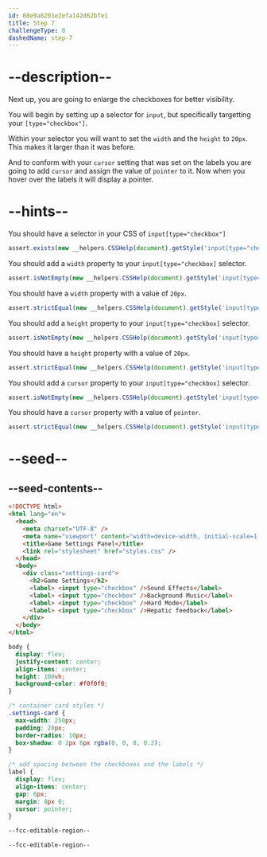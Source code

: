 ```yaml
---
id: 68e9a6201e2efa142d62bfe1
title: Step 7
challengeType: 0
dashedName: step-7
---
```


# --description--

Next up, you are going to enlarge the checkboxes for better visibility.

You will begin by setting up a selector for `input`, but specifically targetting your `[type="checkbox"]`.

Within your selector you will want to set the `width` and the `height` to `20px`. This makes it larger than it was before.

And to conform with your `cursor` setting that was set on the labels you are going to add `cursor` and assign the value of `pointer` to it. Now when you hover over the labels it will display a pointer.

# --hints--

You should have a selector in your CSS of `input[type="checkbox"]`

```js
assert.exists(new __helpers.CSSHelp(document).getStyle('input[type="checkbox"]'));
```

You should add a `width` property to your `input[type="checkbox]` selector.

```js
assert.isNotEmpty(new __helpers.CSSHelp(document).getStyle('input[type="checkbox"]')?.width);
```

You should have a `width` property with a value of `20px`.

```js
assert.strictEqual(new __helpers.CSSHelp(document).getStyle('input[type="checkbox"]')?.width, "20px");
```

You should add a `height` property to your `input[type="checkbox]` selector.

```js
assert.isNotEmpty(new __helpers.CSSHelp(document).getStyle('input[type="checkbox"]')?.height);
```

You should have a `height` property with a value of `20px`.

```js
assert.strictEqual(new __helpers.CSSHelp(document).getStyle('input[type="checkbox"]')?.height, "20px");
```

You should add a `cursor` property to your `input[type="checkbox]` selector.

```js
assert.isNotEmpty(new __helpers.CSSHelp(document).getStyle('input[type="checkbox"]')?.cursor);
```

You should have a `cursor` property with a value of `pointer`.

```js
assert.strictEqual(new __helpers.CSSHelp(document).getStyle('input[type="checkbox"]')?.cursor, "pointer");
```

# --seed--

## --seed-contents--

```html
<!DOCTYPE html>
<html lang="en">
  <head>
    <meta charset="UTF-8" />
    <meta name="viewport" content="width=device-width, initial-scale=1.0" />
    <title>Game Settings Panel</title>
    <link rel="stylesheet" href="styles.css" />
  </head>
  <body>
    <div class="settings-card">
      <h2>Game Settings</h2>
      <label> <input type="checkbox" />Sound Effects</label>
      <label> <input type="checkbox" />Background Music</label>
      <label> <input type="checkbox" />Hard Mode</label>
      <label> <input type="checkbox" />Hepatic feedback</label>
    </div>
  </body>
</html>
```

```css
body {
  display: flex;
  justify-content: center;
  align-items: center;
  height: 100vh;
  background-color: #f0f0f0;
}

/* container card styles */
.settings-card {
  max-width: 250px;
  padding: 20px;
  border-radius: 10px;
  box-shadow: 0 2px 6px rgba(0, 0, 0, 0.2);
}

/* add spacing between the checkboxes and the labels */
label {
  display: flex;
  align-items: center;
  gap: 6px;
  margin: 8px 0;
  cursor: pointer;
}

--fcc-editable-region--

--fcc-editable-region--
```
